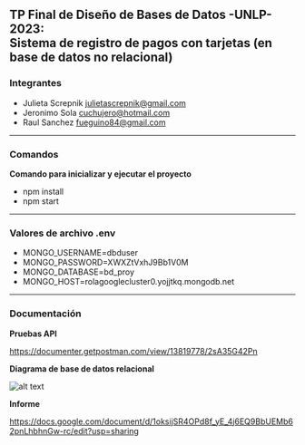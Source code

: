 
## TP Final de Diseño de Bases de Datos -UNLP- 2023: <br> Sistema de registro de pagos con tarjetas (en base de datos no relacional) ##

### Integrantes ###

- Julieta Screpnik julietascrepnik@gmail.com
- Jeronimo Sola cuchujero@hotmail.com
- Raul Sanchez fueguino84@gmail.com

---  

### Comandos ### 

**Comando para inicializar y ejecutar el proyecto**

- npm install
- npm start
  
---

### Valores de archivo .env ### 

- MONGO_USERNAME=dbduser
- MONGO_PASSWORD=XWXZtVxhJ9Bb1V0M
- MONGO_DATABASE=bd_proy
- MONGO_HOST=rolagooglecluster0.yojjtkq.mongodb.net

---

### Documentación ### 

**Pruebas API**
  
https://documenter.getpostman.com/view/13819778/2sA35G42Pn

**Diagrama de base de datos relacional**

![alt text](https://imgbb.host/images/NQNKQ.png)

**Informe**

https://docs.google.com/document/d/1oksijSR4OPd8f_yE_4j6EQ9BbUEMb62pnLhbhnGw-rc/edit?usp=sharing


